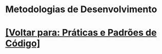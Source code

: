 # Metodologias de Desenvolvimento

# [[Voltar para: Práticas e Padrões de Código]](../praticas-padroes-codigo.md)